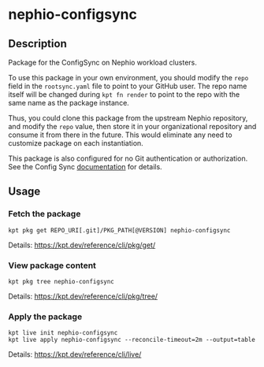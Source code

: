 # nephio-configsync

## Description
Package for the ConfigSync on Nephio workload clusters.

To use this package in your own environment, you should modify the `repo` field
in the `rootsync.yaml` file to point to your GitHub user. The repo name itself
will be changed during `kpt fn render` to point to the repo with the same name
as the package instance.

Thus, you could clone this package from the upstream Nephio repository, and
modify the `repo` value, then store it in your organizational repository and
consume it from there in the future. This would eliminate any need to customize
package on each instantiation.

This package is also configured for no Git authentication or authorization. See
the Config Sync
[documentation](https://cloud.google.com/anthos-config-management/docs/how-to/installing-config-sync#git-creds-secret)
for details.

## Usage

### Fetch the package
`kpt pkg get REPO_URI[.git]/PKG_PATH[@VERSION] nephio-configsync`

Details: https://kpt.dev/reference/cli/pkg/get/

### View package content
`kpt pkg tree nephio-configsync`

Details: https://kpt.dev/reference/cli/pkg/tree/

### Apply the package
```
kpt live init nephio-configsync
kpt live apply nephio-configsync --reconcile-timeout=2m --output=table
```

Details: https://kpt.dev/reference/cli/live/
